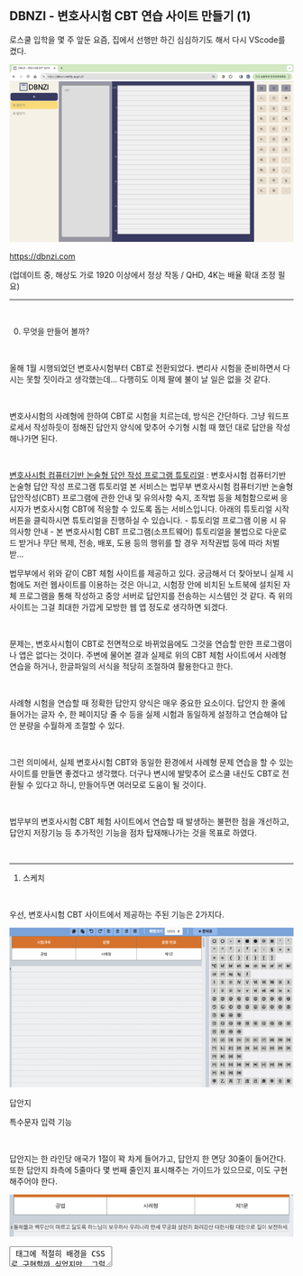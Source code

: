 ## DBNZI - 변호사시험 CBT 연습 사이트 만들기 (1)

로스쿨 입학을 몇 주 앞둔 요즘, 집에서 선행만 하긴 심심하기도 해서 다시 VScode를 켰다.

![0](./asset/0.png)

https://dbnzi.com

  (업데이트 중, 해상도 가로 1920 이상에서 정상 작동 / QHD, 4K는 배율 확대 조정 필요)

---

​

0. 무엇을 만들어 볼까?

​

올해 1월 시행되었던 변호사시험부터 CBT로 전환되었다. 변리사 시험을 준비하면서 다시는 못할 짓이라고 생각했는데... 다행히도 이제 팔에 불이 날 일은 없을 것 같다.

​

변호사시험의 사례형에 한하여 CBT로 시험을 치르는데, 방식은 간단하다. 그냥 워드프로세서 작성하듯이 정해진 답안지 양식에 맞추어 수기형 시험 때 했던 대로 답안을 작성해나가면 된다.

​

[변호사시험 컴퓨터기반 논술형 답안 작성 프로그램 튜토리얼](https://mojb.uwayapply.com/tutorial/pop.htm#/) : 변호사시험 컴퓨터기반 논술형 답안 작성 프로그램 튜토리얼 본 서비스는 법무부 변호사시험 컴퓨터기반 논술형 답안작성(CBT) 프로그램에 관한 안내 및 유의사항 숙지, 조작법 등을 체험함으로써 응시자가 변호사시험 CBT에 적응할 수 있도록 돕는 서비스입니다. 아래의 튜토리얼 시작 버튼을 클릭하시면 튜토리얼을 진행하실 수 있습니다. - 튜토리얼 프로그램 이용 시 유의사항 안내 - 본 변호사시험 CBT 프로그램(소프트웨어) 튜토리얼을 불법으로 다운로드 받거나 무단 복제, 전송, 배포, 도용 등의 행위를 할 경우 저작권법 등에 따라 처벌 받...

법무부에서 위와 같이 CBT 체험 사이트를 제공하고 있다. 궁금해서 더 찾아보니 실제 시험에도 저런 웹사이트를 이용하는 것은 아니고, 시험장 안에 비치된 노트북에 설치된 자체 프로그램을 통해 작성하고 중앙 서버로 답안지를 전송하는 시스템인 것 같다. 즉 위의 사이트는 그걸 최대한 가깝게 모방한 웹 앱 정도로 생각하면 되겠다.

​

문제는, 변호사시험이 CBT로 전면적으로 바뀌었음에도 그것을 연습할 만한 프로그램이나 앱은 없다는 것이다. 주변에 물어본 결과 실제로 위의 CBT 체험 사이트에서 사례형 연습을 하거나, 한글파일의 서식을 적당히 조절하여 활용한다고 한다.

​

사례형 시험을 연습할 때 정확한 답안지 양식은 매우 중요한 요소이다. 답안지 한 줄에 들어가는 글자 수, 한 페이지당 줄 수 등을 실제 시험과 동일하게 설정하고 연습해야 답안 분량을 수월하게 조절할 수 있다.

​

그런 의미에서, 실제 변호사시험 CBT와 동일한 환경에서 사례형 문제 연습을 할 수 있는 사이트를 만들면 좋겠다고 생각했다. 더구나 변시에 발맞추어 로스쿨 내신도 CBT로 전환될 수 있다고 하니, 만들어두면 여러모로 도움이 될 것이다.

​

법무부의 변호사시험 CBT 체험 사이트에서 연습할 때 발생하는 불편한 점을 개선하고, 답안지 저장기능 등 추가적인 기능을 점차 탑재해나가는 것을 목표로 하였다.

​

---

1. 스케치

​

우선, 변호사시험 CBT 사이트에서 제공하는 주된 기능은 2가지다. 

![1](./asset/1.png)

답안지

특수문자 입력 기능

​

답안지는 한 라인당 애국가 1절이 꽉 차게 들어가고, 답안지 한 면당 30줄이 들어간다. 또한 답안지 좌측에 5줄마다 몇 번째 줄인지 표시해주는 가이드가 있으므로, 이도 구현해주어야 한다. 

![2](./asset/2.png)

<textarea> 태그에 적절히 배경을 CSS로 구현할까 싶었지만, 그럴 경우 중앙정렬/좌측정렬 기능을 이용할 수 없다. 따라서 이는 그냥 <div> 태그에 contentediable 속성을 부여하는 방식으로 구현하면 될 것 같았다.

​

특수문자 입력기능은, 그대로 따오기 보다는 자주 쓰는 특수문자만 따오면 될 것 같다고 생각하였다. 위 사진의 가령 (가) 나 (1) 같은 특수문자는 마우스로 문자표를 누르는 것 보다 키보드로 치는게 더 빠르다. 따라서 갑자들이나, 가운데 표시 점(・) 처럼 자주 쓰이고 입력이 어려운 문자만 따오고자 했다.

​

그리고, 추가적인 기능으로 저장 기능을 구현하고자 했다. 답안지를 작성하고 브라우저를 닫고 다시 사이트를 열어도 유지되도록 하고 싶었는데, 처음에는 그렇게 하려면 당연히 서버가 있어야 된다고 생각했다. 

그런데 생각보다 그거 설정하기도 귀찮고(가장 최근에 DRF로 API 서버 만든게 벌써 2년도 넘었다...), 서버비도 막상 만만치 않게 나갈게 뻔해서 사용자 브라우저 localStorage에 저장하기로 결정했다.

그래도 결국 서버가 있어야 데이터 보관에 대한 안정성이 보장되기 때문에, 나중에 여유가 되면 서버를 만들긴 해야겠다... 라고 생각만 하고 있다!

​

---

​

2. 개발 스택

[프론트엔드]

결국 서버 없이 돌아가는 정적 사이트로 충분하기 때문에, React.js를 써서 SPA 느낌으로 만들기로 결정했다. 

​

React.js를 처음 접한건 한 2년 전이었는데, 벨로퍼트님의 강의 한 절반정도 듣고 접고, 또 작년에 변리사 연수가서 심심할때 잠깐 하다가 또 접고 해서 아주 기본적인 내용(state, reducer, styled component 등)만 알고 있는 상태였다.

​

그래서 이왕 이렇게 된 김에 벨로퍼트님의 강의(https://react.vlpt.us/)를 완독하고 개발에 착수하기로 했다. 단, 처리하게 되는 state가 그렇게 많지는 않다고 생각해서 리덕스 부분은 보지 않았다(그러나 지금은 후회하고 있다...).

​

[백엔드] (추후 개발 예정)

localStorage에 저장된 답안지 데이터들을 rest api를 이용해 중앙 서버와 동기화하는 방식으로 저장할 계획이다. 나에게 가장 편한 DRF(Django Restful Framework)를 써서 구현할 예정이다.

​

---

3. 이어질 내용

 해시태그 : https://mojb.uwayapply.com/tutorial/pop.htm#/